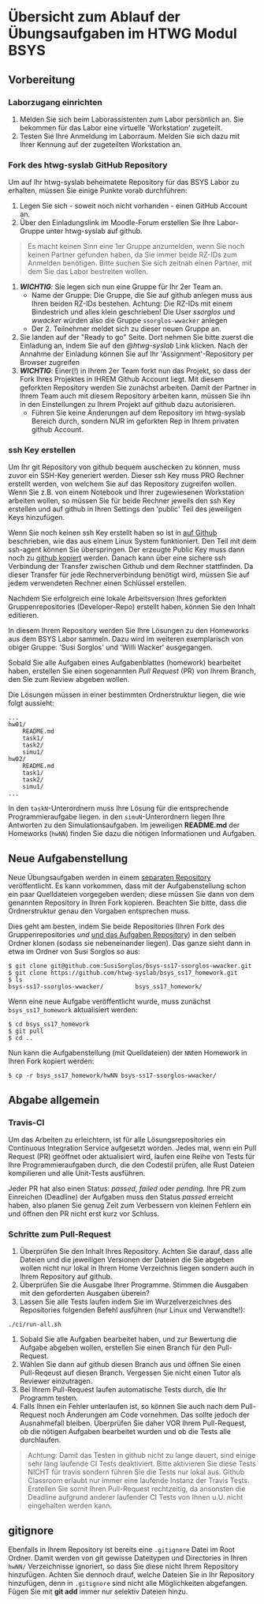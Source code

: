 # Übersicht zum Ablauf der Übungsaufgaben im HTWG Modul BSYS

## Vorbereitung

### Laborzugang einrichten

1. Melden Sie sich beim Laborassistenten zum Labor persönlich an. Sie bekommen für das Labor eine virtuelle 'Workstation' zugeteilt.
1. Testen Sie Ihre Anmeldung im Laborraum. Melden Sie sich dazu mit Ihrer Kennung auf der zugeteilten Workstation an.

### Fork des htwg-syslab GitHub Repository

Um auf Ihr htwg-syslab beheimatete Repository für das BSYS Labor zu erhalten, müssen Sie einige Punkte vorab durchführen:

1. Legen Sie sich - soweit noch nicht vorhanden - einen GitHub Account an.
1. Über den Einladungslink im Moodle-Forum erstellen Sie Ihre Labor-Gruppe unter htwg-syslab auf github.

>Es macht keinen Sinn eine 1er Gruppe anzumelden, wenn Sie noch keinen Partner gefunden haben, da Sie immer beide RZ-IDs zum Anmelden benötigen. Bitte suchen Sie sich zeitnah einen Partner, mit dem Sie das Labor bestreiten wollen.

1. ***WICHTIG***: Sie legen sich nun eine Gruppe für Ihr 2er Team an.
    - Name der Gruppe: Die Gruppe, die Sie auf github anlegen muss aus Ihren beiden RZ-IDs bestehen. Achtung: Die RZ-IDs mit einem Bindestrich und alles klein geschrieben! Die User *ssorglos* und *wwacker* würden also die Gruppe `ssorglos-wwacker` anlegen
    - Der 2. Teilnehmer meldet sich zu dieser neuen Gruppe an.
1. Sie landen auf der "Ready to go" Seite. Dort nehmen Sie bitte zuerst die Einladung an, indem Sie auf den *@htwg-syslab* Link klicken. Nach der Annahme der Einladung können Sie auf Ihr 'Assignment'-Repository per Browser zugreifen
1. ***WICHTIG***: Einer(!) in Ihrem 2er Team forkt nun das Projekt, so dass der Fork Ihres Projektes in IHREM Github Account liegt. Mit diesem geforkten Repository werden Sie zunächst arbeiten. Damit der Partner in Ihrem Team auch mit diesem Repository arbeiten kann, müssen Sie ihn in den Einstellungen zu Ihrem Projekt auf github dazu autorisieren.
    - Führen Sie keine Änderungen auf dem Repository im htwg-syslab Bereich durch, sondern NUR im geforkten Rep in Ihrem privaten github Account.

### ssh Key erstellen

Um Ihr git Repository von github bequem auschecken zu können, muss zuvor ein SSH-Key generiert werden. Dieser ssh Key muss PRO Rechner erstellt werden, von welchem Sie auf das Repository zugreifen wollen. Wenn Sie z.B. von einem Notebook und Ihrer zugewiesenen Workstation arbeiten wollen, so müssen Sie für beide Rechner jeweils den ssh Key erstellen und auf github in Ihren Settings den 'public' Teil des jeweiligen Keys hinzufügen.

Wenn Sie noch keinen ssh Key erstellt haben so ist in [auf Github][git-ssh-key-gen] beschrieben, wie das aus einem Linux System funktioniert. Den Teil mit dem ssh-agent können Sie überspringen. Der erzeugte Public Key muss dann noch zu [github kopiert][git-ssh-key-copy] werden. Danach kann über eine sichere ssh Verbindung der Transfer zwischen Github und dem Rechner stattfinden. Da dieser Transfer für jede Rechnerverbindung benötigt wird, müssen Sie auf jedem verwendeten Rechner einen Schlüssel erstellen.


Nachdem Sie erfolgreich eine lokale Arbeitsversion Ihres geforkten Gruppenrepositories (Developer-Repo) erstellt haben, können Sie den Inhalt editieren.

In diesem Ihrem Repository werden Sie Ihre Lösungen zu den
Homeworks aus dem BSYS Labor sammeln. Dazu wird im weiteren exemplarisch von obiger Gruppe: 'Susi Sorglos' und 'Willi Wacker' ausgegangen.

Sobald Sie alle Aufgaben eines Aufgabenblattes (homework) bearbeitet haben, erstellen Sie einen sogenannten  *Pull Request* (PR) von Ihrem Branch, den Sie zum Review abgeben wollen.

Die Lösungen müssen in einer bestimmten Ordnerstruktur liegen, die wie folgt
aussieht:

```
...
hw01/
    README.md
    task1/
    task2/
    simu1/
hw02/
    README.md
    task1/
    task2/
    simu1/
...
```

In den `taskN`-Unterordnern muss Ihre Lösung für die entsprechende Programmieraufgabe
liegen. in den `simuN`-Unterordnern liegen Ihre Antworten zu den Simulationsaufgaben. Im jeweiligen **README.md** der Homeworks (`hwNN`) finden Sie dazu die nötigen Informationen und Aufgaben.

## Neue Aufgabenstellung

Neue Übungsaufgaben werden in einem [separaten Repository][1] veröffentlicht. Es kann vorkommen, dass mit der Aufgabenstellung schon ein paar Quelldateien vorgegeben werden; diese müssen Sie dann von dem genannten Repository in Ihren Fork kopieren. Beachten Sie bitte, dass die Ordnerstruktur genau den Vorgaben entsprechen muss.

Dies geht am besten, indem Sie beide Repositories (Ihren Fork des
Gruppenrepositories *und* [und das Aufgaben Repository][1]) in den selben Ordner klonen (sodass sie nebeneinander liegen). Das ganze sieht dann in etwa im Ordner von Susi Sorglos so aus:

```
$ git clone git@github.com:SusiSorglos/bsys-ss17-ssorglos-wwacker.git
$ git clone https://github.com/htwg-syslab/bsys_ss17_homework.git
$ ls
bsys-ss17-ssorglos-wwacker/         bsys_ss17_homework/
```

Wenn eine neue Aufgabe veröffentlicht wurde, muss zunächst
`bsys_ss17_homework` aktualisiert werden:

```
$ cd bsys_ss17_homework
$ git pull
$ cd ..
```

Nun kann die Aufgabenstellung (mit Quelldateien) der `NN`ten Homework
in Ihren Fork kopiert werden:

```
$ cp -r bsys_ss17_homework/hwNN bsys-ss17-ssorglos-wwacker/
```


## Abgabe allgemein

### Travis-CI

Um das Arbeiten zu erleichtern, ist für alle Lösungsrepositories ein Continuous
Integration Service aufgesetzt worden. Jedes mal, wenn ein Pull Request (PR) geöffnet oder aktualisiert wird, laufen eine Reihe von Tests für Ihre Programmieraufgaben durch, die den Codestil
prüfen, alle Rust Dateien kompilieren und alle Unit-Tests ausführen.

Jeder PR hat also einen Status: *passed*, *failed* oder *pending*. Ihre PR zum
Einreichen (Deadline) der Aufgaben muss den Status *passed* erreicht
haben, also planen Sie genug Zeit zum Verbessern von kleinen Fehlern ein und öffnen den PR nicht erst kurz vor Schluss.

### Schritte zum Pull-Request
1. Überprüfen Sie den Inhalt Ihres Repository. Achten Sie darauf, dass alle Dateien und die jeweiligen Versionen der Dateien die Sie abgeben wollen nicht nur lokal in Ihrem Home Verzeichnis liegen sondern auch in Ihrem Repository auf github.
1. Überprüfen Sie die Ausgabe Ihrer Programme. Stimmen die Ausgaben mit den geforderten Ausgaben überein?
1. Lassen Sie alle Tests laufen indem Sie im Wurzelverzeichnes
des Repositories folgenden Befehl ausführen (nur Linux und Verwandte!):

```
./ci/run-all.sh
```

1. Sobald Sie alle Aufgaben bearbeitet haben, und zur Bewertung die Aufgabe abgeben wollen, erstellen Sie einen Branch für den Pull-Request.
1. Wählen Sie dann auf github diesen Branch aus und öffnen Sie einen Pull-Reqeust auf diesen Branch. Vergessen Sie nicht einen Tutor als Reviewer einzutragen.
1. Bei Ihrem Pull-Request laufen automatische Tests durch, die Ihr Programm testen.
1. Falls Ihnen ein Fehler unterlaufen ist, so können Sie auch nach dem Pull-Request noch Änderungen am Code vornehmen. Das sollte jedoch der Ausnahmefall bleiben. Überprüfen Sie daher VOR Ihrem Pull-Request, ob die nötigen Aufgaben bearbeitet wurden und ob die Tests alle durchlaufen.

>Achtung: Damit das Testen in github nicht zu lange dauert, sind einige sehr lang laufende CI Tests deaktiviert. Bitte aktivieren Sie diese Tests NICHT für travis sondern führen Sie die Tests nur lokal aus. Github Classroom erlaubt nur immer eine laufende Instanz der Travis Tests. Erstellen Sie somit Ihren Pull-Request rechtzeitig, da ansonsten die Deadline aufgrund anderer laufender CI Tests von Ihnen u.U. nicht eingehalten werden kann.



## gitignore

Ebenfalls in Ihrem Repository ist bereits eine `.gitignore` Datei im Root Ordner. Damit werden von git gewisse Dateitypen und Directories in Ihren `hwNN/` Verzeichnisse ignoriert, so dass Sie diese nicht Ihrem Repository hinzufügen. Achten Sie dennoch drauf, welche Dateien Sie in Ihr Repository hinzufügen, denn in `.gitignore` sind nicht alle Möglichkeiten abgefangen. Fügen Sie mit **git add** immer nur selektiv Dateien hinzu.

[1]: https://github.com/htwg-syslab/bsys_ss17_homework.git
[git-ssh-key-gen]: https://help.github.com/articles/generating-a-new-ssh-key-and-adding-it-to-the-ssh-agent/#generating-a-new-ssh-key
[git-ssh-key-copy]: https://help.github.com/articles/adding-a-new-ssh-key-to-your-github-account/
